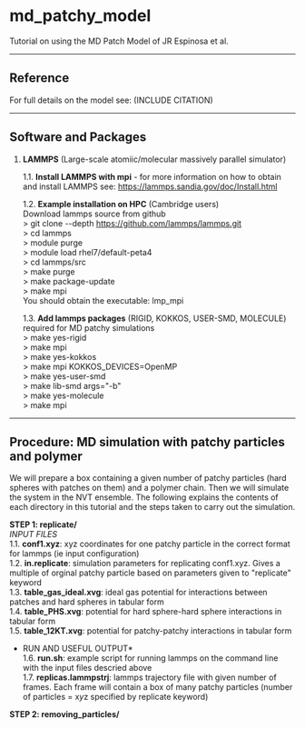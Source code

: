# md_patchy_model

Tutorial on using the MD Patch Model of JR Espinosa et al.

--------------------------------------------
Reference
--------------------------------------------

For full details on the model see: (INCLUDE CITATION)


--------------------------------------------
Software and Packages
--------------------------------------------
1. **LAMMPS** (Large-scale atomiic/molecular massively parallel 
   simulator)
   
   1.1. **Install LAMMPS with mpi** - for more information on how to obtain and install LAMMPS 
        see: https://lammps.sandia.gov/doc/Install.html 
       
   1.2. **Example installation on HPC** (Cambridge users) \
        Download lammps source from github \
           > git clone --depth https://github.com/lammps/lammps.git \
           > cd lammps \
           > module purge \
           > module load rhel7/default-peta4 \
           > cd lammps/src \
           > make purge \
           > make package-update \
           > make mpi \
           You should obtain the executable: lmp_mpi 
           
   1.3.  **Add lammps packages** (RIGID, KOKKOS, USER-SMD, MOLECULE) required for MD patchy simulations \
          > make yes-rigid \
          > make mpi \
          > make yes-kokkos \
          > make mpi KOKKOS_DEVICES=OpenMP \
          > make yes-user-smd \
          > make lib-smd args="-b" \
          > make yes-molecule \
          > make mpi  

-----------------------------------------------------------
Procedure: MD simulation with patchy particles and polymer
-----------------------------------------------------------
We will prepare a box containing a given number of patchy particles (hard spheres with patches on them) and a polymer chain. Then we will simulate the system in the NVT ensemble. The following explains the contents of each directory in this tutorial and the steps taken to carry out the simulation. 

**STEP 1: replicate/** \
*INPUT FILES*\
1.1. **conf1.xyz**: xyz coordinates for one patchy particle in the correct format for lammps (ie input configuration) \
1.2. **in.replicate**: simulation parameters for replicating conf1.xyz. Gives a multiple of orginal patchy particle based on      parameters given to "replicate" keyword \
1.3. **table_gas_ideal.xvg**: ideal gas potential for interactions between patches and hard spheres in tabular form \
1.4. **table_PHS.xvg**: potential for hard sphere-hard sphere interactions in tabular form \
1.5. **table_12KT.xvg**: potential for patchy-patchy interactions in tabular form 

* RUN AND USEFUL OUTPUT*\
1.6. **run.sh**: example script for running lammps on the command line with the input files descried above \
1.7. **replicas.lammpstrj**: lammps trajectory file with given number of frames. Each frame will contain a box of many patchy particles (number of particles = x*y*z specified by replicate keyword)

**STEP 2: removing_particles/**

